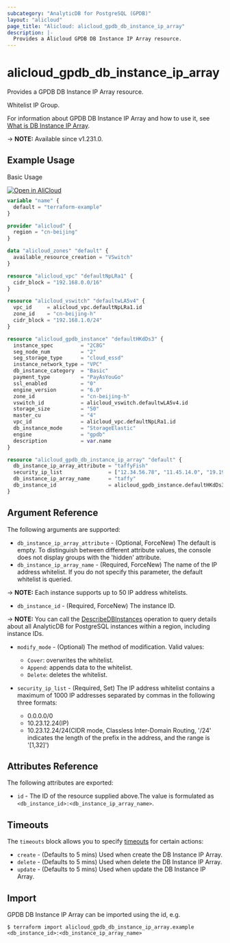 ```yaml
---
subcategory: "AnalyticDB for PostgreSQL (GPDB)"
layout: "alicloud"
page_title: "Alicloud: alicloud_gpdb_db_instance_ip_array"
description: |-
  Provides a Alicloud GPDB DB Instance IP Array resource.
---
```


# alicloud_gpdb_db_instance_ip_array

Provides a GPDB DB Instance IP Array resource.

Whitelist IP Group.

For information about GPDB DB Instance IP Array and how to use it, see [What is DB Instance IP Array](https://www.alibabacloud.com/help/en/).

-> **NOTE:** Available since v1.231.0.

## Example Usage

Basic Usage

<div style="display: block;margin-bottom: 40px;"><div class="oics-button" style="float: right;position: absolute;margin-bottom: 10px;">
  <a href="https://api.aliyun.com/terraform?resource=alicloud_gpdb_db_instance_ip_array&exampleId=4cc2820f-adfa-7133-4baf-a813634a60f9003f45b5&activeTab=example&spm=docs.r.gpdb_db_instance_ip_array.0.4cc2820fad&intl_lang=EN_US" target="_blank">
    <img alt="Open in AliCloud" src="https://img.alicdn.com/imgextra/i1/O1CN01hjjqXv1uYUlY56FyX_!!6000000006049-55-tps-254-36.svg" style="max-height: 44px; max-width: 100%;">
  </a>
</div></div>

```terraform
variable "name" {
  default = "terraform-example"
}

provider "alicloud" {
  region = "cn-beijing"
}

data "alicloud_zones" "default" {
  available_resource_creation = "VSwitch"
}

resource "alicloud_vpc" "defaultNpLRa1" {
  cidr_block = "192.168.0.0/16"
}

resource "alicloud_vswitch" "defaultwLA5v4" {
  vpc_id     = alicloud_vpc.defaultNpLRa1.id
  zone_id    = "cn-beijing-h"
  cidr_block = "192.168.1.0/24"
}

resource "alicloud_gpdb_instance" "defaultHKdDs3" {
  instance_spec         = "2C8G"
  seg_node_num          = "2"
  seg_storage_type      = "cloud_essd"
  instance_network_type = "VPC"
  db_instance_category  = "Basic"
  payment_type          = "PayAsYouGo"
  ssl_enabled           = "0"
  engine_version        = "6.0"
  zone_id               = "cn-beijing-h"
  vswitch_id            = alicloud_vswitch.defaultwLA5v4.id
  storage_size          = "50"
  master_cu             = "4"
  vpc_id                = alicloud_vpc.defaultNpLRa1.id
  db_instance_mode      = "StorageElastic"
  engine                = "gpdb"
  description           = var.name
}

resource "alicloud_gpdb_db_instance_ip_array" "default" {
  db_instance_ip_array_attribute = "taffyFish"
  security_ip_list               = ["12.34.56.78", "11.45.14.0", "19.19.81.0"]
  db_instance_ip_array_name      = "taffy"
  db_instance_id                 = alicloud_gpdb_instance.defaultHKdDs3.id
}
```

## Argument Reference

The following arguments are supported:
* `db_instance_ip_array_attribute` - (Optional, ForceNew) The default is empty. To distinguish between different attribute values, the console does not display groups with the 'hidden' attribute.
* `db_instance_ip_array_name` - (Required, ForceNew) The name of the IP address whitelist. If you do not specify this parameter, the default whitelist is queried.

-> **NOTE:**   Each instance supports up to 50 IP address whitelists.

* `db_instance_id` - (Required, ForceNew) The instance ID.

-> **NOTE:**  You can call the [DescribeDBInstances](https://www.alibabacloud.com/help/en/doc-detail/86911.html) operation to query details about all AnalyticDB for PostgreSQL instances within a region, including instance IDs.

* `modify_mode` - (Optional) The method of modification. Valid values:

  - `Cover`: overwrites the whitelist.
  - `Append`: appends data to the whitelist.
  - `Delete`: deletes the whitelist.
* `security_ip_list` - (Required, Set) The IP address whitelist contains a maximum of 1000 IP addresses separated by commas in the following three formats:
  - 0.0.0.0/0
  - 10.23.12.24(IP)
  - 10.23.12.24/24(CIDR mode, Classless Inter-Domain Routing, '/24' indicates the length of the prefix in the address, and the range is '[1,32]')

## Attributes Reference

The following attributes are exported:
* `id` - The ID of the resource supplied above.The value is formulated as `<db_instance_id>:<db_instance_ip_array_name>`.

## Timeouts

The `timeouts` block allows you to specify [timeouts](https://developer.hashicorp.com/terraform/language/resources/syntax#operation-timeouts) for certain actions:
* `create` - (Defaults to 5 mins) Used when create the DB Instance IP Array.
* `delete` - (Defaults to 5 mins) Used when delete the DB Instance IP Array.
* `update` - (Defaults to 5 mins) Used when update the DB Instance IP Array.

## Import

GPDB DB Instance IP Array can be imported using the id, e.g.

```shell
$ terraform import alicloud_gpdb_db_instance_ip_array.example <db_instance_id>:<db_instance_ip_array_name>
```